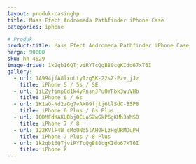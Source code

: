 ```yaml
---
layout: produk-casinghp
title: Mass Efect Andromeda Pathfinder iPhone Case
categories: iphone

# Produk
product-title: Mass Efect Andromeda Pathfinder iPhone Case
harga: 90000
sku: hn-4529
image-drive: 1k2qb16QTjviRYTcQgB80cgKIdo67xT6I
gallery:
  - url: 1A994jfA8lxoLtyIzg5K-22sZ-Pzv_jJz
    title: iPhone 5 / 5s / SE
  - url: 1iLZyfimpCd1k4yRnsnJPuOYFbk3wuVHb
    title: iPhone 6 / 6s
  - url: 1K1aQ-Nd2zGg7vAXO9fjtj6tlSdC-B5P8
    title: iPhone 6 Plus / 6s Plus
  - url: 1QDMFdKAKUBbjOCUaSZwGkP6gKMh3aMSD
    title: iPhone 7 / 8
  - url: 122KVlF4W_cMoONd5lAH0HLzHgURMDuPH
    title: iPhone 7 Plus / 8 Plus
  - url: 1k2qb16QTjviRYTcQgB80cgKIdo67xT6I
    title: iPhone X
---
```

